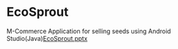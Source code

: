 # EcoSprout
M-Commerce Application for selling seeds using Android Studio(Java)[EcoSprout.pptx](https://github.com/user-attachments/files/19127378/EcoSprout.pptx)
